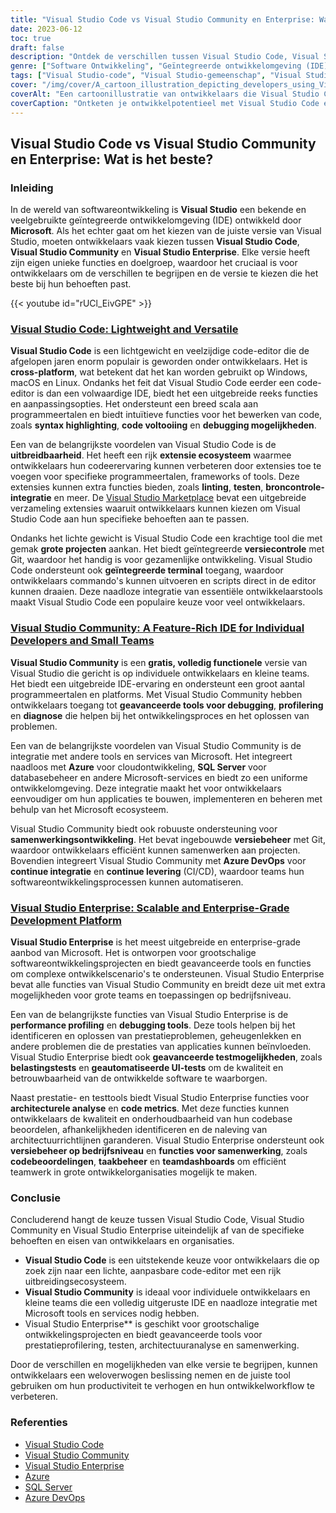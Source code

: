 ```yaml
---
title: "Visual Studio Code vs Visual Studio Community en Enterprise: Wat is het beste voor ontwikkelaars?"
date: 2023-06-12
toc: true
draft: false
description: "Ontdek de verschillen tussen Visual Studio Code, Visual Studio Community en Visual Studio Enterprise om de ideale keuze voor jouw ontwikkelbehoeften te bepalen."
genre: ["Software Ontwikkeling", "Geïntegreerde ontwikkelomgeving (IDE)", "Microsoft-ontwikkeltools", "Code-editors", "Ontwikkelingsplatformen", "Software Vergelijking", "Programmeertalen", "Ontwikkeling in samenwerking", "Ontwikkeling van bedrijfssoftware", "Code Debugging"]
tags: ["Visual Studio-code", "Visual Studio-gemeenschap", "Visual Studio Enterprise", "IDE", "Code-editor", "Software Ontwikkeling", "Microsoft", "Programmeertalen", "Ontwikkeling in samenwerking", "Ontwikkeling van ondernemingen", "Prestatieprofielen", "Debuggen op", "Testen", "Bouwkundige analyse", "Code statistieken", "Versiebeheer", "Software Vergelijking", "Platformoverschrijdend", "Uitbreidingen", "Geïntegreerde terminal", "Azure integratie", "SQL Server", "Azure DevOps", "Cloud Ontwikkeling", "Continue integratie", "Continue levering", "Ontwikkelworkflow", "Productiviteit", "Ontwikkelgereedschappen", "Software-engineering"]
cover: "/img/cover/A_cartoon_illustration_depicting_developers_using_Visual_St.png"
coverAlt: "Een cartoonillustratie van ontwikkelaars die Visual Studio Code en Visual Studio Community gebruiken en samenwerken aan de ontwikkeling van code."
coverCaption: "Ontketen je ontwikkelpotentieel met Visual Studio Code en Visual Studio Community."
---
```


## Visual Studio Code vs Visual Studio Community en Enterprise: Wat is het beste?

### Inleiding

In de wereld van softwareontwikkeling is **Visual Studio** een bekende en veelgebruikte geïntegreerde ontwikkelomgeving (IDE) ontwikkeld door **Microsoft**. Als het echter gaat om het kiezen van de juiste versie van Visual Studio, moeten ontwikkelaars vaak kiezen tussen **Visual Studio Code**, **Visual Studio Community** en **Visual Studio Enterprise**. Elke versie heeft zijn eigen unieke functies en doelgroep, waardoor het cruciaal is voor ontwikkelaars om de verschillen te begrijpen en de versie te kiezen die het beste bij hun behoeften past.

{{< youtube id="rUCl_EivGPE" >}}

### [Visual Studio Code: Lightweight and Versatile](https://code.visualstudio.com/)

**Visual Studio Code** is een lichtgewicht en veelzijdige code-editor die de afgelopen jaren enorm populair is geworden onder ontwikkelaars. Het is **cross-platform**, wat betekent dat het kan worden gebruikt op Windows, macOS en Linux. Ondanks het feit dat Visual Studio Code eerder een code-editor is dan een volwaardige IDE, biedt het een uitgebreide reeks functies en aanpassingsopties. Het ondersteunt een breed scala aan programmeertalen en biedt intuïtieve functies voor het bewerken van code, zoals **syntax highlighting**, **code voltooiing** en **debugging mogelijkheden**.

Een van de belangrijkste voordelen van Visual Studio Code is de **uitbreidbaarheid**. Het heeft een rijk **extensie ecosysteem** waarmee ontwikkelaars hun codeerervaring kunnen verbeteren door extensies toe te voegen voor specifieke programmeertalen, frameworks of tools. Deze extensies kunnen extra functies bieden, zoals **linting**, **testen**, **broncontrole-integratie** en meer. De [Visual Studio Marketplace](https://marketplace.visualstudio.com/vscode) bevat een uitgebreide verzameling extensies waaruit ontwikkelaars kunnen kiezen om Visual Studio Code aan hun specifieke behoeften aan te passen.

Ondanks het lichte gewicht is Visual Studio Code een krachtige tool die met gemak **grote projecten** aankan. Het biedt geïntegreerde **versiecontrole** met Git, waardoor het handig is voor gezamenlijke ontwikkeling. Visual Studio Code ondersteunt ook **geïntegreerde terminal** toegang, waardoor ontwikkelaars commando's kunnen uitvoeren en scripts direct in de editor kunnen draaien. Deze naadloze integratie van essentiële ontwikkelaarstools maakt Visual Studio Code een populaire keuze voor veel ontwikkelaars.

### [Visual Studio Community: A Feature-Rich IDE for Individual Developers and Small Teams](https://visualstudio.microsoft.com/vs/community/)

**Visual Studio Community** is een **gratis, volledig functionele** versie van Visual Studio die gericht is op individuele ontwikkelaars en kleine teams. Het biedt een uitgebreide IDE-ervaring en ondersteunt een groot aantal programmeertalen en platforms. Met Visual Studio Community hebben ontwikkelaars toegang tot **geavanceerde tools voor debugging**, **profilering** en **diagnose** die helpen bij het ontwikkelingsproces en het oplossen van problemen.

Een van de belangrijkste voordelen van Visual Studio Community is de integratie met andere tools en services van Microsoft. Het integreert naadloos met **Azure** voor cloudontwikkeling, **SQL Server** voor databasebeheer en andere Microsoft-services en biedt zo een uniforme ontwikkelomgeving. Deze integratie maakt het voor ontwikkelaars eenvoudiger om hun applicaties te bouwen, implementeren en beheren met behulp van het Microsoft ecosysteem.

Visual Studio Community biedt ook robuuste ondersteuning voor **samenwerkingsontwikkeling**. Het bevat ingebouwde **versiebeheer** met Git, waardoor ontwikkelaars efficiënt kunnen samenwerken aan projecten. Bovendien integreert Visual Studio Community met **Azure DevOps** voor **continue integratie** en **continue levering** (CI/CD), waardoor teams hun softwareontwikkelingsprocessen kunnen automatiseren.

### [Visual Studio Enterprise: Scalable and Enterprise-Grade Development Platform](https://visualstudio.microsoft.com/vs/enterprise/)

**Visual Studio Enterprise** is het meest uitgebreide en enterprise-grade aanbod van Microsoft. Het is ontworpen voor grootschalige softwareontwikkelingsprojecten en biedt geavanceerde tools en functies om complexe ontwikkelscenario's te ondersteunen. Visual Studio Enterprise bevat alle functies van Visual Studio Community en breidt deze uit met extra mogelijkheden voor grote teams en toepassingen op bedrijfsniveau.

Een van de belangrijkste functies van Visual Studio Enterprise is de **performance profiling** en **debugging tools**. Deze tools helpen bij het identificeren en oplossen van prestatieproblemen, geheugenlekken en andere problemen die de prestaties van applicaties kunnen beïnvloeden. Visual Studio Enterprise biedt ook **geavanceerde testmogelijkheden**, zoals **belastingstests** en **geautomatiseerde UI-tests** om de kwaliteit en betrouwbaarheid van de ontwikkelde software te waarborgen.

Naast prestatie- en testtools biedt Visual Studio Enterprise functies voor **architecturele analyse** en **code metrics**. Met deze functies kunnen ontwikkelaars de kwaliteit en onderhoudbaarheid van hun codebase beoordelen, afhankelijkheden identificeren en de naleving van architectuurrichtlijnen garanderen. Visual Studio Enterprise ondersteunt ook **versiebeheer op bedrijfsniveau** en **functies voor samenwerking**, zoals **codebeoordelingen**, **taakbeheer** en **teamdashboards** om efficiënt teamwerk in grote ontwikkelorganisaties mogelijk te maken.

### Conclusie

Concluderend hangt de keuze tussen Visual Studio Code, Visual Studio Community en Visual Studio Enterprise uiteindelijk af van de specifieke behoeften en eisen van ontwikkelaars en organisaties.

- **Visual Studio Code** is een uitstekende keuze voor ontwikkelaars die op zoek zijn naar een lichte, aanpasbare code-editor met een rijk uitbreidingsecosysteem.
- **Visual Studio Community** is ideaal voor individuele ontwikkelaars en kleine teams die een volledig uitgeruste IDE en naadloze integratie met Microsoft tools en services nodig hebben.
- Visual Studio Enterprise** is geschikt voor grootschalige ontwikkelingsprojecten en biedt geavanceerde tools voor prestatieprofilering, testen, architectuuranalyse en samenwerking.

Door de verschillen en mogelijkheden van elke versie te begrijpen, kunnen ontwikkelaars een weloverwogen beslissing nemen en de juiste tool gebruiken om hun productiviteit te verhogen en hun ontwikkelworkflow te verbeteren.

### Referenties

- [Visual Studio Code](https://code.visualstudio.com/)
- [Visual Studio Community](https://visualstudio.microsoft.com/vs/community/)
- [Visual Studio Enterprise](https://visualstudio.microsoft.com/vs/enterprise/)
- [Azure](https://azure.microsoft.com/)
- [SQL Server](https://www.microsoft.com/en-us/sql-server/)
- [Azure DevOps](https://azure.microsoft.com/services/devops/)

